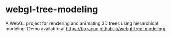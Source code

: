 # webgl-tree-modeling
A WebGL project for rendering and animating 3D trees using hierarchical modeling. Demo available at https://boracun.github.io/webgl-tree-modeling/

